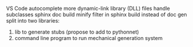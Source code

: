 
VS Code autocomplete
more dynamic-link library (DLL) files
handle subclasses
sphinx doc build
minify
filter in sphinx build instead of doc gen
split into two libraries:
1. lib to generate stubs (propose to add to pythonnet)
2. command line program to run mechanical generation system


